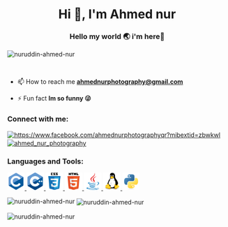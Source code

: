 <h1 align="center">Hi 👋, I'm Ahmed nur</h1>
<h3 align="center">Hello my world 🌏 i'm here🙋</h3>

<p align="left"> <img src="https://komarev.com/ghpvc/?username=nuruddin-ahmed-nur&label=Profile%20views&color=0e75b6&style=flat" alt="nuruddin-ahmed-nur" /> </p>

<p align="left"> <a href="https://twitter.com/" target="blank"><img src="https://img.shields.io/twitter/follow/?logo=twitter&style=for-the-badge" alt="" /></a> </p>

- 📫 How to reach me **ahmednurphotography@gmail.com**

- ⚡ Fun fact **Im so funny 😜**

<h3 align="left">Connect with me:</h3>
<p align="left">
<a href="https://fb.com/https://www.facebook.com/ahmednurphotographyqr?mibextid=zbwkwl" target="blank"><img align="center" src="https://raw.githubusercontent.com/rahuldkjain/github-profile-readme-generator/master/src/images/icons/Social/facebook.svg" alt="https://www.facebook.com/ahmednurphotographyqr?mibextid=zbwkwl" height="30" width="40" /></a>
<a href="https://instagram.com/ahmed_nur_photography" target="blank"><img align="center" src="https://raw.githubusercontent.com/rahuldkjain/github-profile-readme-generator/master/src/images/icons/Social/instagram.svg" alt="ahmed_nur_photography" height="30" width="40" /></a>
</p>

<h3 align="left">Languages and Tools:</h3>
<p align="left"> <a href="https://www.cprogramming.com/" target="_blank" rel="noreferrer"> <img src="https://raw.githubusercontent.com/devicons/devicon/master/icons/c/c-original.svg" alt="c" width="40" height="40"/> </a> <a href="https://www.w3schools.com/cpp/" target="_blank" rel="noreferrer"> <img src="https://raw.githubusercontent.com/devicons/devicon/master/icons/cplusplus/cplusplus-original.svg" alt="cplusplus" width="40" height="40"/> </a> <a href="https://www.w3schools.com/css/" target="_blank" rel="noreferrer"> <img src="https://raw.githubusercontent.com/devicons/devicon/master/icons/css3/css3-original-wordmark.svg" alt="css3" width="40" height="40"/> </a> <a href="https://www.w3.org/html/" target="_blank" rel="noreferrer"> <img src="https://raw.githubusercontent.com/devicons/devicon/master/icons/html5/html5-original-wordmark.svg" alt="html5" width="40" height="40"/> </a> <a href="https://www.java.com" target="_blank" rel="noreferrer"> <img src="https://raw.githubusercontent.com/devicons/devicon/master/icons/java/java-original.svg" alt="java" width="40" height="40"/> </a> <a href="https://www.linux.org/" target="_blank" rel="noreferrer"> <img src="https://raw.githubusercontent.com/devicons/devicon/master/icons/linux/linux-original.svg" alt="linux" width="40" height="40"/> </a> <a href="https://www.python.org" target="_blank" rel="noreferrer"> <img src="https://raw.githubusercontent.com/devicons/devicon/master/icons/python/python-original.svg" alt="python" width="40" height="40"/> </a> </p>

<p><img align="left" src="https://github-readme-stats.vercel.app/api/top-langs?username=nuruddin-ahmed-nur&show_icons=true&locale=en&layout=compact" alt="nuruddin-ahmed-nur" /></p>

<p>&nbsp;<img align="center" src="https://github-readme-stats.vercel.app/api?username=nuruddin-ahmed-nur&show_icons=true&locale=en" alt="nuruddin-ahmed-nur" /></p>

<p><img align="center" src="https://github-readme-streak-stats.herokuapp.com/?user=nuruddin-ahmed-nur&" alt="nuruddin-ahmed-nur" /></p>

<!--
**Nuruddin-ahmed-nur/Nuruddin-ahmed-nur** is a ✨ _special_ ✨ repository because its `README.md` (this file) appears on your GitHub profile.

Here are some ideas to get you started:

- 🔭 I’m currently working on ...
- 🌱 I’m currently learning ...
- 👯 I’m looking to collaborate on ...
- 🤔 I’m looking for help with ...
- 💬 Ask me about ...
- 📫 How to reach me: ...
- 😄 Pronouns: ...
- ⚡ Fun fact: ...
-->
